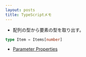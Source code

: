 ```yaml
---
layout: posts
title: TypeScriptメモ 
---
```


* 配列の型から要素の型を取り出す。

```ts
type Item = Items[number]
```

* [Parameter Properties](https://www.typescriptlang.org/docs/handbook/2/classes.html#parameter-properties)
